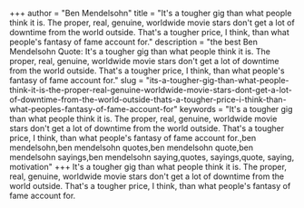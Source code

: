 +++
author = "Ben Mendelsohn"
title = "It's a tougher gig than what people think it is. The proper, real, genuine, worldwide movie stars don't get a lot of downtime from the world outside. That's a tougher price, I think, than what people's fantasy of fame account for."
description = "the best Ben Mendelsohn Quote: It's a tougher gig than what people think it is. The proper, real, genuine, worldwide movie stars don't get a lot of downtime from the world outside. That's a tougher price, I think, than what people's fantasy of fame account for."
slug = "its-a-tougher-gig-than-what-people-think-it-is-the-proper-real-genuine-worldwide-movie-stars-dont-get-a-lot-of-downtime-from-the-world-outside-thats-a-tougher-price-i-think-than-what-peoples-fantasy-of-fame-account-for"
keywords = "It's a tougher gig than what people think it is. The proper, real, genuine, worldwide movie stars don't get a lot of downtime from the world outside. That's a tougher price, I think, than what people's fantasy of fame account for.,ben mendelsohn,ben mendelsohn quotes,ben mendelsohn quote,ben mendelsohn sayings,ben mendelsohn saying,quotes, sayings,quote, saying, motivation"
+++
It's a tougher gig than what people think it is. The proper, real, genuine, worldwide movie stars don't get a lot of downtime from the world outside. That's a tougher price, I think, than what people's fantasy of fame account for.
